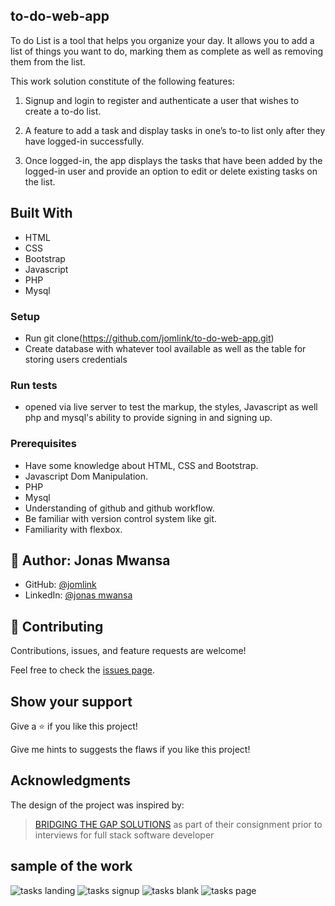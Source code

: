 ## to-do-web-app

To do List is a tool that helps you organize your day. It allows you to add a list of things you want to do, marking them as complete as well as removing them from the list.

This work solution constitute of the following features:

1. Signup and login to register and authenticate a user that wishes to create a to-do list.

2. A feature to add a task and display tasks in one’s to-to list only after they have logged-in successfully.

3. Once logged-in, the app displays the tasks that have been added by the logged-in user and provide an
option to edit or delete existing tasks on the list.

## Built With

- HTML
- CSS
- Bootstrap
- Javascript
- PHP
- Mysql

### Setup
- Run git clone(https://github.com/jomlink/to-do-web-app.git) 
- Create database with whatever tool available  as well as the table for storing users credentials

### Run tests
- opened via live server to test the markup, the styles,  Javascript as well php and mysql's ability to provide signing in and signing up.

### Prerequisites
- Have some knowledge about HTML, CSS  and Bootstrap.
- Javascript Dom Manipulation.
- PHP
- Mysql
- Understanding of github and github workflow.
- Be familiar with version control system like git.
- Familiarity with flexbox.

## 👤 Author: **Jonas Mwansa**

- GitHub: [@jomlink](https://github.com/jomlink)
- LinkedIn: [@jonas mwansa](https://www.linkedin.com/in/jonas-mwansa-787259155/)


## 🤝 Contributing

Contributions, issues, and feature requests are welcome!

Feel free to check the [issues page](https://github.com/jomlink/to-do-web-app/issues).

## Show your support

Give a ⭐️ if you like this project!

Give me hints to suggests the flaws if you like this project!

## Acknowledgments
 The design of the project was inspired by:
 
 > [BRIDGING THE GAP SOLUTIONS](https://www.bgsgroup.co.zm/PROD/SITE/)  as part of their consignment prior to interviews for full stack software developer
 
## sample of the work
![tasks landing](https://user-images.githubusercontent.com/36500444/177394922-cc3b7ca6-5ebd-4d18-83a4-d1e8ea2b06a3.png)
![tasks signup](https://user-images.githubusercontent.com/36500444/177394877-6f407aeb-6991-4803-972e-b34cb27ebf9c.png)
![tasks blank](https://user-images.githubusercontent.com/36500444/177394903-4583c423-a3b0-472e-94cd-fa43eb08f58a.png)
![tasks page](https://user-images.githubusercontent.com/36500444/177394852-0b398cda-6a0f-4df6-a550-cfbabd32c19d.png)



